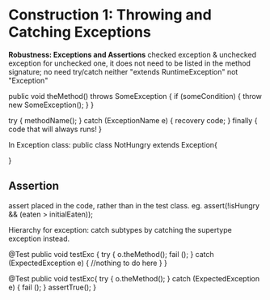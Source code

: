 # Construction 1: Throwing and Catching Exceptions

**Robustness: Exceptions and Assertions**
checked exception & unchecked exception 
for unchecked one, it does not need to be listed in the method signature; no need try/catch neither
"extends RuntimeException" not "Exception"

public void theMethod() throws SomeException {
if (someCondition) {
    throw new SomeException();
}
}

try {
    methodName();
} catch (ExceptionName e) {
    recovery code;
} finally {
    code that will always runs!
}

In Exception class:
public class NotHungry extends Exception{

}

## Assertion
assert placed in the code, rather than in the test class.
eg. assert(!isHungry && (eaten > initialEaten));

Hierarchy for exception:
catch subtypes by catching the supertype exception instead.

@Test
public void testExc {
    try {
        o.theMethod();
        fail ();
    } catch (ExpectedException e) {
        //nothing to do here
    }
}

@Test
public void testExc{
    try {
        o.theMethod();
    } catch (ExpectedException e) {
        fail ();
    }
    assertTrue();
}